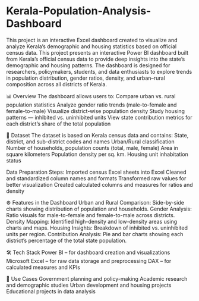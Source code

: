 # Kerala-Population-Analysis-Dashboard
This project is an interactive Excel dashboard created to visualize and analyze Kerala’s demographic and housing statistics based on official census data.
This project presents an interactive Power BI dashboard built from Kerala’s official census data to provide deep insights into the state’s demographic and housing patterns. The dashboard is designed for researchers, policymakers, students, and data enthusiasts to explore trends in population distribution, gender ratios, density, and urban–rural composition across all districts of Kerala.

📊 Overview
The dashboard allows users to:
Compare urban vs. rural population statistics
Analyze gender ratio trends (male-to-female and female-to-male)
Visualize district-wise population density
Study housing patterns — inhibited vs. uninhibited units
View state contribution metrics for each district’s share of the total population

📂 Dataset
The dataset is based on Kerala census data and contains:
State, district, and sub-district codes and names
Urban/Rural classification
Number of households, population counts (total, male, female)
Area in square kilometers
Population density per sq. km.
Housing unit inhabitation status

Data Preparation Steps:
Imported census Excel sheets into Excel
Cleaned and standardized column names and formats
Transformed raw values for better visualization
Created calculated columns and measures for ratios and density

⚙️ Features in the Dashboard
Urban and Rural Comparison: Side-by-side charts showing distribution of population and households.
Gender Analysis: Ratio visuals for male-to-female and female-to-male across districts.
Density Mapping: Identified high-density and low-density areas using charts and maps.
Housing Insights: Breakdown of inhibited vs. uninhibited units per region.
Contribution Analysis: Pie and bar charts showing each district’s percentage of the total state population.

🛠 Tech Stack
Power BI – for dashboard creation and visualizations
Microsoft Excel – for raw data storage and preprocessing
DAX – for calculated measures and KPIs

🚀 Use Cases
Government planning and policy-making
Academic research and demographic studies
Urban development and housing projects
Educational projects in data analysis
